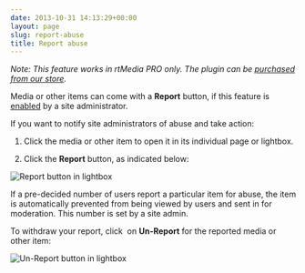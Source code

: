 ```yaml
---
date: 2013-10-31 14:13:29+00:00
layout: page
slug: report-abuse
title: Report abuse
---
```


_Note: This feature works in rtMedia PRO only. The plugin can be [purchased from our store](https://rtcamp.com/store/rtmedia-pro/)._

Media or other items can come with a **Report** button, if this feature is [enabled](https://rtcamp.com/rtmedia/docs/admin/rtmedia-settings/moderation/) by a site administrator.

If you want to notify site administrators of abuse and take action:



	
  1. Click the media or other item to open it in its individual page or lightbox.

	
  2. Click the **Report** button, as indicated below:


![Report button in lightbox](https://rtcamp.com/wp-content/uploads/2013/10/reportButtonInLightbox.png)

If a pre-decided number of users report a particular item for abuse, the item is automatically prevented from being viewed by users and sent in for moderation. This number is set by a site admin.

To withdraw your report, click  on **Un-Report** for the reported media or other item:

![Un-Report button in lightbox](https://rtcamp.com/wp-content/uploads/2013/10/unReportButtonInLightbox.png)
